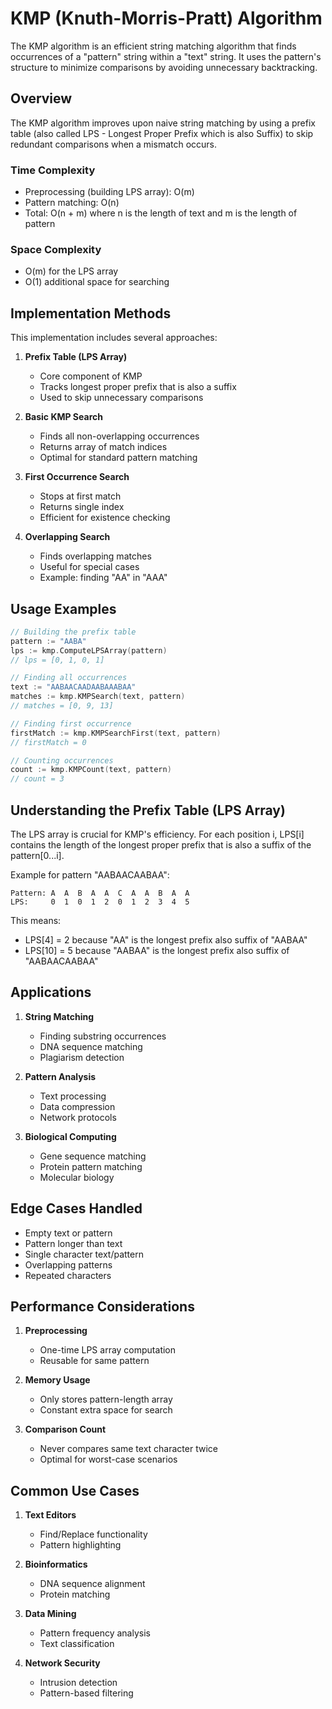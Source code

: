 # KMP (Knuth-Morris-Pratt) Algorithm

The KMP algorithm is an efficient string matching algorithm that finds occurrences of a "pattern" string within a "text" string. It uses the pattern's structure to minimize comparisons by avoiding unnecessary backtracking.

## Overview

The KMP algorithm improves upon naive string matching by using a prefix table (also called LPS - Longest Proper Prefix which is also Suffix) to skip redundant comparisons when a mismatch occurs.

### Time Complexity
- Preprocessing (building LPS array): O(m)
- Pattern matching: O(n)
- Total: O(n + m)
where n is the length of text and m is the length of pattern

### Space Complexity
- O(m) for the LPS array
- O(1) additional space for searching

## Implementation Methods

This implementation includes several approaches:

1. **Prefix Table (LPS Array)**
   - Core component of KMP
   - Tracks longest proper prefix that is also a suffix
   - Used to skip unnecessary comparisons

2. **Basic KMP Search**
   - Finds all non-overlapping occurrences
   - Returns array of match indices
   - Optimal for standard pattern matching

3. **First Occurrence Search**
   - Stops at first match
   - Returns single index
   - Efficient for existence checking

4. **Overlapping Search**
   - Finds overlapping matches
   - Useful for special cases
   - Example: finding "AA" in "AAA"

## Usage Examples

```go
// Building the prefix table
pattern := "AABA"
lps := kmp.ComputeLPSArray(pattern)
// lps = [0, 1, 0, 1]

// Finding all occurrences
text := "AABAACAADAABAAABAA"
matches := kmp.KMPSearch(text, pattern)
// matches = [0, 9, 13]

// Finding first occurrence
firstMatch := kmp.KMPSearchFirst(text, pattern)
// firstMatch = 0

// Counting occurrences
count := kmp.KMPCount(text, pattern)
// count = 3
```

## Understanding the Prefix Table (LPS Array)

The LPS array is crucial for KMP's efficiency. For each position i, LPS[i] contains the length of the longest proper prefix that is also a suffix of the pattern[0...i].

Example for pattern "AABAACAABAA":
```
Pattern: A  A  B  A  A  C  A  A  B  A  A
LPS:     0  1  0  1  2  0  1  2  3  4  5
```

This means:
- LPS[4] = 2 because "AA" is the longest prefix also suffix of "AABAA"
- LPS[10] = 5 because "AABAA" is the longest prefix also suffix of "AABAACAABAA"

## Applications

1. **String Matching**
   - Finding substring occurrences
   - DNA sequence matching
   - Plagiarism detection

2. **Pattern Analysis**
   - Text processing
   - Data compression
   - Network protocols

3. **Biological Computing**
   - Gene sequence matching
   - Protein pattern matching
   - Molecular biology

## Edge Cases Handled

- Empty text or pattern
- Pattern longer than text
- Single character text/pattern
- Overlapping patterns
- Repeated characters

## Performance Considerations

1. **Preprocessing**
   - One-time LPS array computation
   - Reusable for same pattern

2. **Memory Usage**
   - Only stores pattern-length array
   - Constant extra space for search

3. **Comparison Count**
   - Never compares same text character twice
   - Optimal for worst-case scenarios

## Common Use Cases

1. **Text Editors**
   - Find/Replace functionality
   - Pattern highlighting

2. **Bioinformatics**
   - DNA sequence alignment
   - Protein matching

3. **Data Mining**
   - Pattern frequency analysis
   - Text classification

4. **Network Security**
   - Intrusion detection
   - Pattern-based filtering 